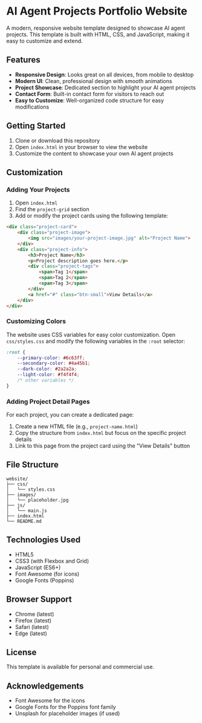 # AI Agent Projects Portfolio Website

A modern, responsive website template designed to showcase AI agent projects. This template is built with HTML, CSS, and JavaScript, making it easy to customize and extend.

## Features

- **Responsive Design**: Looks great on all devices, from mobile to desktop
- **Modern UI**: Clean, professional design with smooth animations
- **Project Showcase**: Dedicated section to highlight your AI agent projects
- **Contact Form**: Built-in contact form for visitors to reach out
- **Easy to Customize**: Well-organized code structure for easy modifications

## Getting Started

1. Clone or download this repository
2. Open `index.html` in your browser to view the website
3. Customize the content to showcase your own AI agent projects

## Customization

### Adding Your Projects

1. Open `index.html`
2. Find the `project-grid` section
3. Add or modify the project cards using the following template:

```html
<div class="project-card">
    <div class="project-image">
        <img src="images/your-project-image.jpg" alt="Project Name">
    </div>
    <div class="project-info">
        <h3>Project Name</h3>
        <p>Project description goes here.</p>
        <div class="project-tags">
            <span>Tag 1</span>
            <span>Tag 2</span>
            <span>Tag 3</span>
        </div>
        <a href="#" class="btn-small">View Details</a>
    </div>
</div>
```

### Customizing Colors

The website uses CSS variables for easy color customization. Open `css/styles.css` and modify the following variables in the `:root` selector:

```css
:root {
    --primary-color: #6c63ff;
    --secondary-color: #4a45b1;
    --dark-color: #2a2a2a;
    --light-color: #f4f4f4;
    /* other variables */
}
```

### Adding Project Detail Pages

For each project, you can create a dedicated page:

1. Create a new HTML file (e.g., `project-name.html`)
2. Copy the structure from `index.html` but focus on the specific project details
3. Link to this page from the project card using the "View Details" button

## File Structure

```
website/
├── css/
│   └── styles.css
├── images/
│   └── placeholder.jpg
├── js/
│   └── main.js
├── index.html
└── README.md
```

## Technologies Used

- HTML5
- CSS3 (with Flexbox and Grid)
- JavaScript (ES6+)
- Font Awesome (for icons)
- Google Fonts (Poppins)

## Browser Support

- Chrome (latest)
- Firefox (latest)
- Safari (latest)
- Edge (latest)

## License

This template is available for personal and commercial use.

## Acknowledgements

- Font Awesome for the icons
- Google Fonts for the Poppins font family
- Unsplash for placeholder images (if used) 